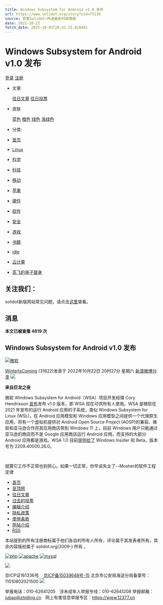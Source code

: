 ```yaml
---
title: Windows Subsystem for Android v1.0 发布
url: https://www.solidot.org/story?sid=73139
source: 奇客Solidot–传递最新科技情报
date: 2022-10-23
fetch_date: 2025-10-03T20:41:25.828482
---
```


# Windows Subsystem for Android v1.0 发布

[登录](/login) [注册](/register)

* 文章

  [往日文章](/?issue=20251002)
  [往日投票](/polllist)
* 皮肤

  [蓝色](/?theme=blue)
  [橙色](/?theme=yellow)
  [绿色](/?theme=green)
  [浅绿色](/?theme=clightgreen)

* 分类:
* [首页](//www.solidot.org/)
* [Linux](//linux.solidot.org/)
* [科学](//science.solidot.org/)
* [科技](//technology.solidot.org/)
* [移动](//mobile.solidot.org/)
* [苹果](//apple.solidot.org/)
* [硬件](//hardware.solidot.org/)
* [软件](//software.solidot.org/)
* [安全](//security.solidot.org/)
* [游戏](//games.solidot.org/)
* [书籍](//books.solidot.org/)
* [idle](//idle.solidot.org/)
* [云计算](//cloud.solidot.org/)
* [高飞的电子替身](//story.solidot.org/)

## 关注我们：

solidot新版网站常见问题，请点击[这里](/QA)查看。

## 消息

**本文已被查看 4819 次**

## Windows Subsystem for Android v1.0 发布

[![微软](https://icon.solidot.org/images/topics/topicMicrosoft.png?123)](/search?tid=150 "微软")

[WinterIsComing](/~WinterIsComing) (31822)发表于 2022年10月22日 20时27分 星期六 [新浪微博分享](//service.weibo.com/share/share.php?url=//www.solidot.org/story?sid=73139&appkey=1370085986&title=Windows%20Subsystem%20for%20Android%20v1.0%20%E5%8F%91%E5%B8%83 "新浪微博分享")
![](https://icon.solidot.org/images/a7c7.png)

**来自巨龙之夜**

微软 Windows Subsystem for Android（WSA）项目开发经理 Cory Hendrixson [宣布](https://www.theregister.com/2022/10/21/windows_subsystem_for_android_released/)发布 v1.0 版本，即 WSA 现在可供所有人使用。WSA 是微软在 2021 年宣布的运行 Android 应用的子系统，类似 Windows Subsystem for Linux (WSL)，在 Android 应用模型和 Windows 应用模型之间提供一个代理原生应用，将有一个虚拟机提供对 Android Open Source Project (AOSP)的兼容。微软和亚马逊合作将其应用商店带到 Windows 11 上，目前 Windows 用户只能通过亚马逊的商店而不是 Google 应用商店运行 Android 应用，而支持的大部分 Android 应用都是游戏。WSA 1.0 目前[提供给了](https://blogs.windows.com/windows-insider/2022/10/20/update-to-windows-subsystem-for-android-on-windows-11-october-2022/) Windows Insider 和 Beta，版本号为 2209.40000.26.0。

﻿

就算它工作不正常也别担心。如果一切正常，你早该失业了--Mosher的软件工程定律

* [首页](/)
* [至顶网](http://www.zhiding.cn)
* [往日文章](/?issume=20251002)
* [过去的投票](/polllist)
* [编辑介绍](/authors)
* [隐私政策](/privacy)
* [使用条款](/terms)
* [网站介绍](/introd)
* [RSS](/index.rss)

本站提到的所有注册商标属于他们各自的所有人所有，评论属于其发表者所有，其余内容版权属于 solidot.org(2009-) 所有 。

[![php](https://icon.solidot.org/images/btn/php.gif)](//php.net/ "PHP 服务器")
[![apache](https://icon.solidot.org/images/btn/apache.gif)](//apache.org/ "Apache 服务器")
[![mysql](https://icon.solidot.org/images/btn/mysql.gif)](//www.mysql.com/ "MySQL")

[![](https://icon.solidot.org/images/btn/solidot-s.gif)](//www.solidot.org "solidot.org")

京ICP证161336号    [京ICP备15039648号-15](http://beian.miit.gov.cn) 北京市公安局海淀分局备案号：11010802021500 [![](//icon.zhiding.cn/beian/icon.png)](//icp.valu.cn/search/domain/solidot.org?verifyCode=pu7c4)

举报电话：010-62641205　涉未成年人举报专线：010-62641208 举报邮箱：jubao@zhiding.cn　网上有害信息举报专区：<https://www.12377.cn>